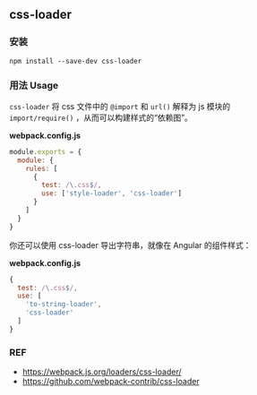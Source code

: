 ## css-loader

### 安装

```
npm install --save-dev css-loader
```

### 用法 Usage

`css-loader` 将 css 文件中的 `@import` 和 `url()` 解释为 js 模块的 `import/require()` ，从而可以构建样式的“依赖图”。

**webpack.config.js**

```js
module.exports = {
  module: {
    rules: [
      {
        test: /\.css$/,
        use: ['style-loader', 'css-loader']
      }
    ]
  }
}
```

你还可以使用 css-loader 导出字符串，就像在 Angular 的组件样式：

**webpack.config.js**

```js
{
  test: /\.css$/,
  use: [
    'to-string-loader',
    'css-loader'
  ]
}
```

### REF

- https://webpack.js.org/loaders/css-loader/
- https://github.com/webpack-contrib/css-loader